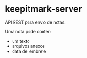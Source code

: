 ﻿# keepitmark-server

API REST para envio de notas.

Uma nota pode conter: 
* um texto
* arquivos anexos 
* data de lembrete